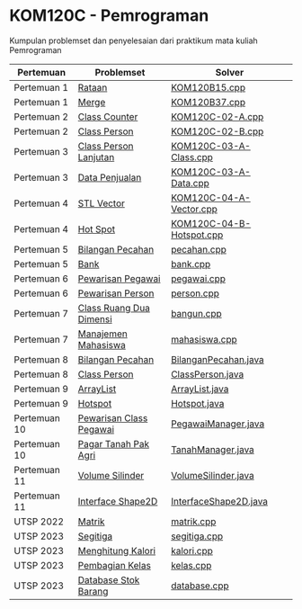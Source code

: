 # KOM120C - Pemrograman
Kumpulan problemset dan penyelesaian dari praktikum mata kuliah Pemrograman


| Pertemuan | Problemset | Solver |
|---|---|---|
| Pertemuan 1 | [Rataan](problemset/prob-KOM120B15%20-%20Rataan%20Bilangan.pdf) | [KOM120B15.cpp](solver/KOM120B15.cpp) |
| Pertemuan 1 | [Merge](problemset/prob-KOM120B37%20-%20Merge%20Menggunakan%20DMA.pdf) | [KOM120B37.cpp](solver/KOM120B37.cpp) |
| Pertemuan 2 | [Class Counter](problemset/prob-KOM120C-02-A-Class%20Counter.pdf) | [KOM120C-02-A.cpp](solver/KOM120C-02-A.cpp) |
| Pertemuan 2 | [Class Person](problemset/prob-KOM120C-02-B-Class%20Person.pdf) | [KOM120C-02-B.cpp](solver/KOM120C-02-B.cpp) |
| Pertemuan 3 | [Class Person Lanjutan](problemset/prob-KOM120C-03-A-Class%20Person%20Lanjutan.pdf) | [KOM120C-03-A-Class.cpp](solver/KOM120C-03-A-Class.cpp) |
| Pertemuan 3 | [Data Penjualan](problemset/prob-KOM120C-03-A-Data%20Penjualan.pdf) | [KOM120C-03-A-Data.cpp](solver/KOM120C-03-A-Data.cpp) |
| Pertemuan 4 | [STL Vector](problemset/prob-KOM120C-04-A-Vector.pdf) | [KOM120C-04-A-Vector.cpp](solver/KOM120C-04-A-Vector.cpp) |
| Pertemuan 4 | [Hot Spot](problemset/prob-KOM120C-04-B-HotSpot.pdf) | [KOM120C-04-B-Hotspot.cpp](solver/KOM120C-04-B-HotSpot.cpp) |
| Pertemuan 5 | [Bilangan Pecahan](problemset/pecahan.md) | [pecahan.cpp](solver/pecahan.cpp) |
| Pertemuan 5 | [Bank](problemset/bank.md) | [bank.cpp](solver/bank.cpp) |
| Pertemuan 6 | [Pewarisan Pegawai](problemset/prob-KOM120C-06-A-Pewarisan%20Class%20Pegawai.pdf) | [pegawai.cpp](solver/pegawai.cpp) |
| Pertemuan 6 | [Pewarisan Person](problemset/prob-KOM120C-06-B-Pewarisan%20Class%20Person.pdf) | [person.cpp](solver/person.cpp) |
| Pertemuan 7 | [Class Ruang Dua Dimensi](problemset/bangun.md) | [bangun.cpp](solver/bangun.cpp) |
| Pertemuan 7 | [Manajemen Mahasiswa](problemset/mahasiswa.md) | [mahasiswa.cpp](solver/mahasiswa.cpp) |
| Pertemuan 8 | [Bilangan Pecahan](problemset/BilanganPecahan.md) | [BilanganPecahan.java](solver/BilanganPecahan.java) |
| Pertemuan 8 | [Class Person](problemset/ClassPerson.md) | [ClassPerson.java](solver/ClassPerson.java) |
| Pertemuan 9 | [ArrayList](problemset/ArrayList.md) | [ArrayList.java](solver/ArrayList.java) |
| Pertemuan 9 | [Hotspot](problemset/Hotspot.md) | [Hotspot.java](solver/Hotspot.java) |
| Pertemuan 10 | [Pewarisan Class Pegawai](problemset/PegawaiManager.md) | [PegawaiManager.java](solver/PegawaiManager.java) |
| Pertemuan 10 | [Pagar Tanah Pak Agri](problemset/TanahManager.md) | [TanahManager.java](solver/TanahManager.java) |
| Pertemuan 11 | [Volume Silinder](problemset/VolumeSilinder.md) | [VolumeSilinder.java](solver/VolumeSilinder.java) |
| Pertemuan 11 | [Interface Shape2D](problemset/InterfaceShape2D.md) | [InterfaceShape2D.java](solver/InterfaceShape2D.java) |
| UTSP 2022 | [Matrik](problemset/matrik.md) | [matrik.cpp](solver/matrik.cpp) |
| UTSP 2023 | [Segitiga](problemset/segitiga.md) | [segitiga.cpp](solver/segitiga.cpp) |
| UTSP 2023 | [Menghitung Kalori](problemset/kalori.md) | [kalori.cpp](solver/kalori.cpp) |
| UTSP 2023 | [Pembagian Kelas](problemset/kelas.md) | [kelas.cpp](solver/kelas.cpp) |
| UTSP 2023 | [Database Stok Barang](problemset/database.md) | [database.cpp](solver/database.cpp) |